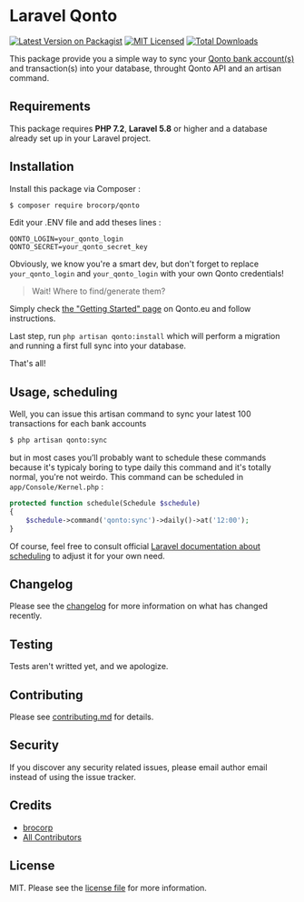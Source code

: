 # Laravel Qonto

[![Latest Version on Packagist][ico-version]][link-packagist]
[![MIT Licensed](https://img.shields.io/badge/license-MIT-brightgreen.svg?style=flat-square)](LICENSE.md)
[![Total Downloads][ico-downloads]][link-downloads]

This package provide you a simple way to sync your [Qonto bank account(s)](https://qonto.eu) and transaction(s) into your database, throught Qonto API and an artisan command. 

## Requirements

This package requires **PHP 7.2**, **Laravel 5.8** or higher and a database already set up in your Laravel project.

## Installation

Install this package via Composer :

``` bash
$ composer require brocorp/qonto
```

Edit your .ENV file and add theses lines :

```
QONTO_LOGIN=your_qonto_login
QONTO_SECRET=your_qonto_secret_key
```

Obviously, we know you're a smart dev, but don't forget to replace `your_qonto_login` and `your_qonto_login` with your own Qonto credentials! 

> Wait! Where to find/generate them? 

Simply check [the "Getting Started" page](https://api-doc.qonto.eu/2.0/welcome/get-started) on Qonto.eu and follow instructions.

Last step, run `php artisan qonto:install` which will perform a migration and running a first full sync into your database.

That's all! 

## Usage, scheduling

Well, you can issue this artisan command to sync your latest 100 transactions for each bank accounts

``` bash
$ php artisan qonto:sync
```

but in most cases you’ll probably want to schedule these commands because it's typicaly boring to type daily this command and it's totally normal, you're not weirdo. This command can be scheduled in `app/Console/Kernel.php` :

``` php
protected function schedule(Schedule $schedule)
{
    $schedule->command('qonto:sync')->daily()->at('12:00');
}
```

Of course, feel free to consult official [Laravel documentation about scheduling](https://laravel.com/docs/master/scheduling#introduction) to adjust it for your own need.

## Changelog

Please see the [changelog](changelog.md) for more information on what has changed recently.

## Testing

Tests aren't writted yet, and we apologize. 

## Contributing

Please see [contributing.md](contributing.md) for details.

## Security

If you discover any security related issues, please email author email instead of using the issue tracker.

## Credits

- [brocorp](https://www.brocorp.re)
- [All Contributors][link-contributors]

## License

MIT. Please see the [license file](license.md) for more information.

[ico-version]: https://img.shields.io/packagist/v/brocorp/qonto.svg?style=flat-square
[ico-downloads]: https://img.shields.io/packagist/dt/brocorp/qonto.svg?style=flat-square
[link-packagist]: https://packagist.org/packages/brocorp/qonto
[link-downloads]: https://packagist.org/packages/brocorp/qonto
[link-author]: https://github.com/brocorp
[link-contributors]: ../../contributors
